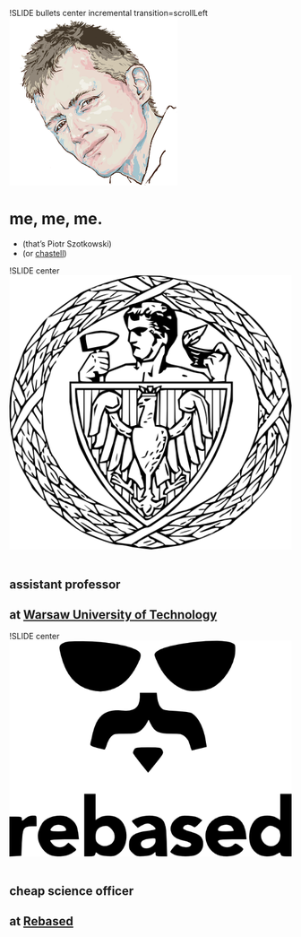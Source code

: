 !SLIDE bullets center incremental transition=scrollLeft
![chastell](chastell.png)
# me, me, me.
* (that’s Piotr Szotkowski)
* (or [chastell](http://chastell.net))

!SLIDE center
![Warsaw University of Technology](wut.png)
 
## assistant professor
## at [Warsaw University of Technology](http://eng.pw.edu.pl)

!SLIDE center
![Rebased](rebased.png)
 
## cheap science officer
## at [Rebased](http://rebased.pl)

